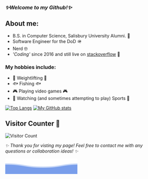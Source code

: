 ### _✨Welcome to my Github!✨_

## About me:

* B.S. in Computer Science, Salisbury University Alumni. 🥳
* Software Engineer for the DoD :military_helmet:
* Nerd :nerd_face:
* _'Coding'_ since 2016 and still live on [stackoverflow](https://stackoverflow.com) :triumph:
  
### My hobbies include:

  - 💪 Weightlifting 💪
  - 🐟 Fishing 🐟
  - 🎮 Playing video games 🎮
  - 🏈 Watching (and sometimes attempting to play) Sports 🏈 
  
[![Top Langs](https://github-readme-stats.vercel.app/api/top-langs/?username=samdish7&theme=radical)](https://github.com/anuraghazra/github-readme-stats)
[![My GitHub stats](https://github-readme-stats.vercel.app/api?username=samdish7&theme=radical)](https://github.com/anuraghazra/github-readme-stats)

## Visitor Counter :eyes:

![Visitor Count](https://profile-counter.glitch.me/{samdish7}/count.svg)

<!--## Contribution Graph :chart_with_upwards_trend:

[![My Activity Graph](https://activity-graph.herokuapp.com/graph?username=samdish7&theme=react-dark)](https://github.com/ashutosh00710/github-readme-activity-graph)
-->
_✨ Thank you for visting my page! Feel free to contact me with any questions or collaboration ideas! ✨_

![](https://github.com/amandewatnitrr/amandewatnitrr/blob/main/imgs/bottom_header.svg)
